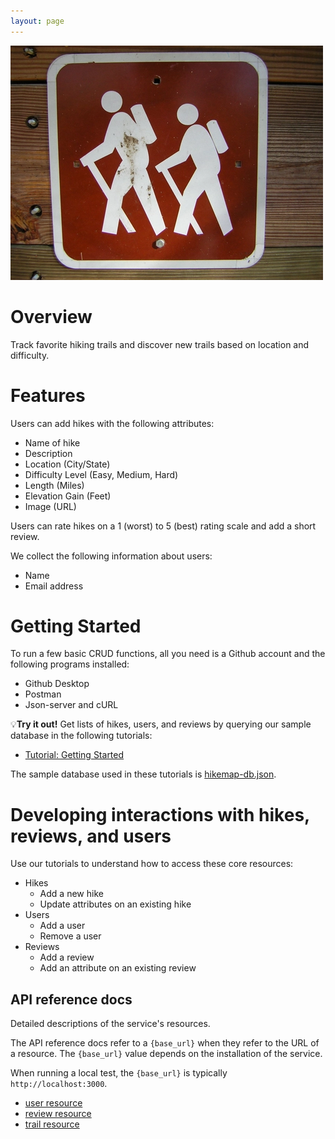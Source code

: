 ```yaml
---
layout: page
---
```

![Sign showing icons of two hikers](images/hiking.webp)
# Overview
Track favorite hiking trails and discover new trails based on location and difficulty.

# Features
Users can add hikes with the following attributes:
* Name of hike
* Description
* Location (City/State)
* Difficulty Level (Easy, Medium, Hard)
* Length (Miles)
* Elevation Gain (Feet)
* Image (URL)

Users can rate hikes on a 1 (worst) to 5 (best) rating scale and add a short review.

We collect the following information about users:
* Name
* Email address

# Getting Started
To run a few basic CRUD functions, all you need is a Github account and the following programs installed:
* Github Desktop
* Postman
* Json-server and cURL

💡**Try it out!** Get lists of hikes, users, and reviews by querying our sample database in the following tutorials:

* [Tutorial: Getting Started](https://github.com/soyoahn/hikemap/blob/main/json-db/hikemap-db.json)

The sample database used in these tutorials is [hikemap-db.json](../json-db/hikemap-db.json).

# Developing interactions with hikes, reviews, and users
Use our tutorials to understand how to access these core resources: 
* Hikes
    * Add a new hike
    * Update attributes on an existing hike
* Users
    * Add a user
    * Remove a user
* Reviews
    * Add a review
    * Add an attribute on an existing review

## API reference docs
Detailed descriptions of the service's resources.

The API reference docs refer to a `{base_url}` when they
refer to the URL of a resource. The `{base_url}` value depends
on the installation of the service.

When running a local test, the `{base_url}` is
typically `http://localhost:3000`.

* [user resource](ADD)
* [review resource](ADD)
* [trail resource](ADD)